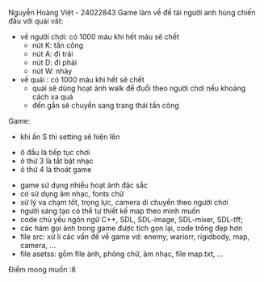 Nguyễn Hoàng Việt - 24022843
Game làm về đề tài người anh hùng chiến đấu với quái vât:
 + về người chơi: có 1000 máu khi hết máu sẽ chết
   - nút K: tấn công
   - nút A: đi trái
   - nút D: đi phải
   - nút W: nhảy
 + về quái : có 1000 máu khi hết sẽ chết
   - quái sẽ dùng hoạt ảnh walk để đuổi theo người chơi nếu khoảng cách xa quá
   - đến gần sẽ chuyển sang trang thái tấn công
  
Game:
 + khi ấn S thì setting sẽ hiện lên
  - ô đầu là tiếp tục chơi
  - ô thứ 3 là tắt bật nhạc
  - ô thứ 4 là thoát game
 + game sử dụng nhiều hoạt ảnh đặc sắc
 + có sử dụng âm nhạc, fonts chữ
 + xử lý va chạm tốt, trọng lực, camera di chuyển theo người chơi
 + người sáng tạo có thể tự thiết kế map theo mình muốn
 + code chủ yếu ngôn ngữ C++, SDL, SDL-image, SDL-mixer, SDL-tff;
 + các hàm gọi ảnh trong game được tích gọn lại, code trông đẹp hơn
 + file src: xử lí các vấn đề về game vd: enemy, wariorr, rigidbody, map, camera, ...
 + file asetss: gồm file ảnh, phông chữ, âm nhạc, file map.txt, ...

Điểm mong muốn :8
